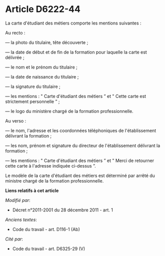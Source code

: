 # Article D6222-44

La carte d'étudiant des métiers comporte les mentions suivantes : 

Au recto : 

― la photo du titulaire, tête découverte ; 

― la date de début et de fin de la formation pour laquelle la carte est délivrée ; 

― le nom et le prénom du titulaire ; 

― la date de naissance du titulaire ; 

― la signature du titulaire ; 

― les mentions : " Carte d'étudiant des métiers  ”    et " Cette carte est strictement personnelle ” ; 

― le logo du ministère chargé de la formation professionnelle. 

Au verso : 

― le nom, l'adresse et les coordonnées téléphoniques de l'établissement délivrant la formation ; 

― les nom, prénom et signature du directeur de l'établissement délivrant la formation ; 

― les mentions : " Carte d'étudiant des métiers ” et " Merci de retourner cette carte à l'adresse indiquée ci-dessus ”. 

Le modèle de la carte d'étudiant des métiers est déterminé par arrêté du ministre chargé de la formation professionnelle.

**Liens relatifs à cet article**

_Modifié par_:

  - Décret n°2011-2001 du 28 décembre 2011 - art. 1

_Anciens textes_:

  - Code du travail - art. D116-1 (Ab)

_Cité par_:

  - Code du travail - art. D6325-29 (V)
